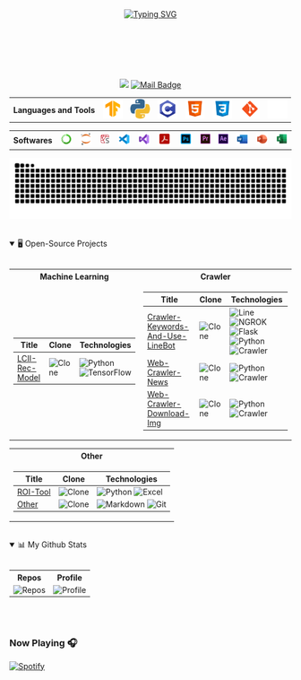 <!-- Shine Strip -->
<p align="center">
<img src="https://camo.githubusercontent.com/82291b0fe831bfc6781e07fc5090cbd0a8b912bb8b8d4fec0696c881834f81ac/68747470733a2f2f70726f626f742e6d656469612f394575424971676170492e676966" width="840"  height="2">
</p>

<!-- Introduction -->
<p align="center">
<a href="https://github.com/Junwu0615">
<img repeat=false src="https://readme-typing-svg.demolab.com?font=Handlee&center=true&vCenter=true&duration=1500&pause=1000&multiline=true&size=25&width=600&height=125&lines=Ping+Chun;2020:+USC+IM+|+2023:+FCU+IE+|+2024:+Data+Scientist;Social+Animals+%7C+Data+Scientist+%7C+Forex+Researcher;AI+%7C+Recommendaion+System+%7C+Web+Crawler+%7C+Bots" alt="Typing SVG" />
</a></p>
<br/>

<!-- Shine Strip -->
<p align="center">
<img src="https://camo.githubusercontent.com/82291b0fe831bfc6781e07fc5090cbd0a8b912bb8b8d4fec0696c881834f81ac/68747470733a2f2f70726f626f742e6d656469612f394575424971676170492e676966" width="840"  height="2">
</p>
<br/>

<!-- shield.io -->
<div align="center">
    
[![](https://visitor-badge.laobi.icu/badge?page_id=Junwu0615.Junwu0615)](https://visitor-badge.laobi.icu/badge?page_id=Junwu0615.Junwu0615)
[![Mail Badge](https://img.shields.io/badge/-jun.audis5@gmail.com-c14438?style=flat&logo=Gmail&logoColor=white&link=mailto:jun.audis5@gmail.com)](mailto:jun.audis5@gmail.com)

</div>


<!-- Languages and Tools -->
<table align="center">
<th> Languages and Tools </th>
<td> <a href="https://icons8.com/icons/set/tensorflow"> 
<img width="35px" src="https://github.com/Junwu0615/Junwu0615/blob/main/icon/TF.png"/> </a> </td>
<td> <a href="https://icons8.com/icons/set/python"> 
<img width="35px" src="https://github.com/Junwu0615/Junwu0615/blob/main/icon/py.png"/> </a> </td>
<td> <a href="https://icons8.com/icon/40670/c-programming"> 
<img width="35px" src="https://github.com/Junwu0615/Junwu0615/blob/main/icon/c.png"/> </a> </td>
<td> <a href="https://icons8.com/icon/20909/html-5"> 
<img width="35px" src="https://github.com/Junwu0615/Junwu0615/blob/main/icon/html.png"/> </a> </td>
<td> <a href="https://icons8.com/icon/21278/css3"> 
<img width="35px" src="https://github.com/Junwu0615/Junwu0615/blob/main/icon/css.png"/> </a> </td>
<td> <a href="https://icons8.com/icon/20906/git"> 
<img width="35px" src="https://github.com/Junwu0615/Junwu0615/blob/main/icon/git.png"/> </a> </td>
<td> <a href="https://icons8.com/icon/zuHqpgzrusU5/github"> 
<img width="35px" src="https://github.com/Junwu0615/Junwu0615/blob/main/icon/github.png"/> </a> </td>
</table>

<!-- Softwares -->
<table align="center">
<th> Softwares </th>
<td> <a href="https://icons8.com/icon/F4uMFPZgS0gt/anaconda"> 
<img width="35px" src="https://github.com/Junwu0615/Junwu0615/blob/main/icon/anaconda.png"/> </a> </td>
<td> <a href="https://icons8.com/icons/set/jupyter"> 
<img width="35px" src="https://github.com/Junwu0615/Junwu0615/blob/main/icon/jupyter.png"/> </a> </td>
<td> <a href="https://icons8.com/icon/0S1Hoidfnk7H/spyder-ide-5"> 
<img width="32px" src="https://github.com/Junwu0615/Junwu0615/blob/main/icon/spyder.png"/> </a> </td>
<td> <a href="https://icons8.com/icon/9OGIyU8hrxW5/visual-studio-code-2019"> 
<img width="35px" src="https://github.com/Junwu0615/Junwu0615/blob/main/icon/vscode.png"/> </a> </td>
<td> <a href="https://icons8.com/icon/ezj3zaVtImPg/visual-studio"> 
<img width="35px" src="https://github.com/Junwu0615/Junwu0615/blob/main/icon/vs.png"/> </a> </td>
<td> <a href="https://icons8.com/icon/rZObyIJRui2T/adobe-acrobat"> 
<img width="40px" src="https://github.com/Junwu0615/Junwu0615/blob/main/icon/acrobat.png"/> </a> </td>
<td> <a href="https://icons8.com/icon/13677/adobe-photoshop"> 
<img width="40px" src="https://github.com/Junwu0615/Junwu0615/blob/main/icon/ps.png"/> </a> </td>
<td> <a href="https://icons8.com/icon/19COCVtnXZTL/premiere-is-a-timeline-based-video-editing-app-developed-by-adobe"> 
<img width="30px" src="https://github.com/Junwu0615/Junwu0615/blob/main/icon/pr.png"/> </a> </td>
<td> <a href="https://icons8.com/icon/xJrARduBtbzG/adobe-after-effects-a-digital-visual-effects,-motion-graphics,-and-compositing-application"> 
<img width="30px" src="https://github.com/Junwu0615/Junwu0615/blob/main/icon/ae.png"/> </a> </td>
<td> <a href="https://icons8.com/icon/117563/microsoft-word-2019"> 
<img width="35px" src="https://github.com/Junwu0615/Junwu0615/blob/main/icon/word.png"/> </a> </td>
<td> <a href="https://icons8.com/icon/ifP93G7BXUhU/microsoft-powerpoint-2019"> 
<img width="35px" src="https://github.com/Junwu0615/Junwu0615/blob/main/icon/ppt.png"/> </a> </td>
<td> <a href="https://icons8.com/icon/117561/microsoft-excel-2019"> 
<img width="35px" src="https://github.com/Junwu0615/Junwu0615/blob/main/icon/excel.png"/> </a> </td>
</table>

<!-- Greedy Snake -->
<p align="center">
<picture>
<source media="(prefers-color-scheme: dark)" srcset="https://raw.githubusercontent.com/Junwu0615/Junwu0615/output/github-contribution-grid-snake-dark.svg">
<source media="(prefers-color-scheme: light)" srcset="https://raw.githubusercontent.com/Junwu0615/Junwu0615/output/github-contribution-grid-snake.svg">
<img alt="github contribution grid snake animation" src="https://raw.githubusercontent.com/Junwu0615/Junwu0615/output/github-contribution-grid-snake.svg">
</picture>
</p>
</br>

<!-- Open-Source Projects -->
<details open>
<summary> 🖥️ Open-Source Projects </summary>
</br>
    
<table align="center">
<tr><th> Machine Learning </th> <th> Crawler </th></tr> 
<tr><td>

<!-- Machine Learning -->
| Title | Clone | Technologies |
|--|--|--|
| [LCII-Rec-Model](https://github.com/Junwu0615/LCII-Rec-Model) |  <img alt="Clone" src="https://img.shields.io/badge/dynamic/json?color=success&label=Clone&query=count&url=https://gist.githubusercontent.com/Junwu0615/7f654406c51d568d31d565347f22d609/raw/LCII-Rec-Model_clone.json&logo=github"> | ![Python](https://img.shields.io/badge/Python-3776AB.svg?logo=python&logoColor=white) ![TensorFlow](https://img.shields.io/badge/TensorFlow-FF6F00.svg?logo=tensorflow&logoColor=white) |
</td><td>

<!-- Crawler -->
| Title | Clone | Technologies |
|--|--|--|
| [Crawler-Keywords-And-Use-LineBot](https://github.com/Junwu0615/Crawler-Keywords-And-Use-LineBot) | <img alt="Clone" src="https://img.shields.io/badge/dynamic/json?color=success&label=Clone&query=count&url=https://gist.githubusercontent.com/Junwu0615/dc62dfdf2b0e2710dd9a47cebee51ffa/raw/Crawler-Keywords-And-Use-LineBot_clone.json&logo=github"> | ![Line](https://img.shields.io/badge/Line-00c300.svg?logo=line&logoColor=white) ![NGROK](https://img.shields.io/badge/NGROK-1F1E37.svg?logo=ngrok&logoColor=white) ![Flask](https://img.shields.io/badge/Flask-000.svg?logo=flask&logoColor=white) ![Python](https://img.shields.io/badge/Python-3776AB.svg?logo=python&logoColor=white) ![Crawler](https://img.shields.io/badge/Crawler-006241.svg?logo=openbugbounty&logoColor=white) |
| [Web-Crawler-News](https://github.com/Junwu0615/Web-Crawler-News) | <img alt="Clone" src="https://img.shields.io/badge/dynamic/json?color=success&label=Clone&query=count&url=https://gist.githubusercontent.com/Junwu0615/d1d16a79eeb95ac0c3e99a279c3b7365/raw/Web-Crawler-News_clone.json&logo=github"> | ![Python](https://img.shields.io/badge/Python-3776AB.svg?logo=python&logoColor=white) ![Crawler](https://img.shields.io/badge/Crawler-006241.svg?logo=openbugbounty&logoColor=white) |
| [Web-Crawler-Download-Img](https://github.com/Junwu0615/Web-Crawler-Download-Img) | <img alt="Clone" src="https://img.shields.io/badge/dynamic/json?color=success&label=Clone&query=count&url=https://gist.githubusercontent.com/Junwu0615/706da0097d75deeae8342f2203db8b19/raw/Web-Crawler-Download-Img_clone.json&logo=github"> | ![Python](https://img.shields.io/badge/Python-3776AB.svg?logo=python&logoColor=white) ![Crawler](https://img.shields.io/badge/Crawler-006241.svg?logo=openbugbounty&logoColor=white) |
</td></tr></table>

<table align="center">
<tr><th> Other </th></tr>
<tr><td>

<!-- Other -->
| Title | Clone | Technologies |
|--|--|--|
| [ROI-Tool](https://github.com/Junwu0615/ROI-Tool) |  <img alt="Clone" src="https://img.shields.io/badge/dynamic/json?color=success&label=Clone&query=count&url=https://gist.githubusercontent.com/Junwu0615/6c605b43f1b9dcb93f9c7b6c1a5103ab/raw/ROI-Tool_clone.json&logo=github"> | ![Python](https://img.shields.io/badge/Python-3776AB.svg?logo=python&logoColor=white) ![Excel](https://img.shields.io/badge/Eexcel-217346.svg?logo=microsoftexcel&logoColor=white) |
| [Other](https://github.com/Junwu0615/Other) | <img alt="Clone" src="https://img.shields.io/badge/dynamic/json?color=success&label=Clone&query=count&url=https://gist.githubusercontent.com/Junwu0615/b3c1224f6cd5e657a9bb85fd365842e2/raw/Other_clone.json&logo=github"> | ![Markdown](https://img.shields.io/badge/Markdown-000000.svg?logo=markdown&logoColor=white) ![Git](https://img.shields.io/badge/Git-F05032.svg?logo=git&logoColor=white) |
</td></tr></table></details>
</br>

<!-- My Github Stats -->
<details open>
<summary> 📊 My Github Stats </summary>
</br>
<table align="center"> 
<tr><th> Repos </th><th> Profile </th></tr>
<tr>
<td><img alt="Repos" src="http://github-profile-summary-cards.vercel.app/api/cards/repos-per-language?username=Junwu0615&theme=dracula"></td>  
<td><img alt="Profile" src="http://github-profile-summary-cards.vercel.app/api/cards/profile-details?username=Junwu0615&theme=dracula"></td>
</tr>
</table> </details>
</br></br>

<!-- Now Playing -->
### Now Playing 🎧

[![Spotify](https://github-readme-remake.vercel.app/api/spotify)](https://open.spotify.com/track/5X44AM1nupxOQ16i6yr3y3)
